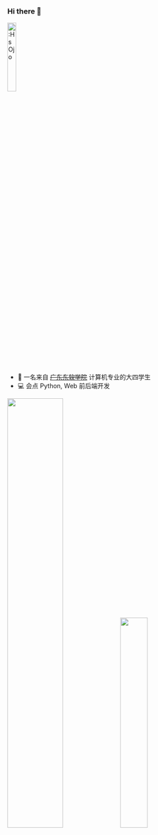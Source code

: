 ### Hi there 👋

<!--
**HsOjo/HsOjo** is a ✨ _special_ ✨ repository because its `README.md` (this file) appears on your GitHub profile.

Here are some ideas to get you started:

- 🔭 I’m currently working on ...
- 🌱 I’m currently learning ...
- 👯 I’m looking to collaborate on ...
- 🤔 I’m looking for help with ...
- 💬 Ask me about ...
- 📫 How to reach me: ...
- 😄 Pronouns: ...
- ⚡ Fun fact: ...
-->

<img src="https://count.getloli.com/get/@:HsOjo" alt=":HsOjo" width="20%" /> 

- 🔭 一名来自 ~~[广东东软学院](https://www.nuit.edu.cn/)~~ 计算机专业的大四学生
- 💻 会点 Python, Web 前后端开发

<p>
  <img src="https://github-readme-stats-liart-theta.vercel.app/api?username=HsOjo&count_private=true&show_icons=true&include_all_commits=true&hide_title=true" width="50%"/>
  <img src="https://github-readme-stats-liart-theta.vercel.app/api/top-langs/?username=HsOjo&layout=compact&hide=html,less,css" width="35%" />
</p>
